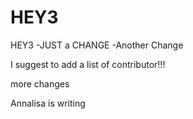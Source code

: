 # HEY3
 HEY3
-JUST a CHANGE
-Another Change



I suggest to add a list of contributor!!!


more changes

Annalisa is writing

